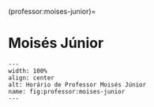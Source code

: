 (professor:moises-junior)=

# Moisés Júnior

```{figure} ../_static/img/professor/moises-junior.png
---
width: 100%
align: center
alt: Horário de Professor Moisés Júnior
name: fig:professor:moises-junior
---
```

